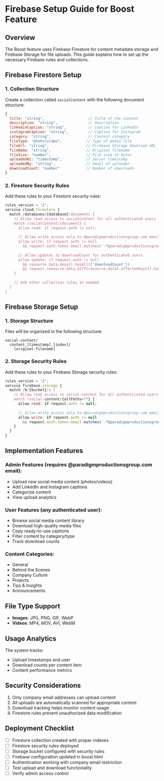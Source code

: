 # Firebase Setup Guide for Boost Feature

## Overview
The Boost feature uses Firebase Firestore for content metadata storage and Firebase Storage for file uploads. This guide explains how to set up the necessary Firebase rules and collections.

## Firebase Firestore Setup

### 1. Collection Structure
Create a collection called `socialContent` with the following document structure:

```javascript
{
  title: "string",                    // Title of the content
  description: "string",              // Description
  linkedinCaption: "string",          // Caption for LinkedIn
  instagramCaption: "string",         // Caption for Instagram
  category: "string",                 // Content category
  fileType: "photo|video",           // Type of media file
  fileUrl: "string",                 // Firebase Storage download URL
  fileName: "string",                // Original filename
  fileSize: "number",                // File size in bytes
  uploadedAt: "timestamp",           // Server timestamp
  uploadedBy: "string",              // Email of uploader
  downloadCount: "number"            // Number of downloads
}
```

### 2. Firestore Security Rules
Add these rules to your Firestore security rules:

```javascript
rules_version = '2';
service cloud.firestore {
  match /databases/{database}/documents {
    // Allow read access to socialContent for all authenticated users
    match /socialContent/{document} {
      allow read: if request.auth != null;
      
      // Allow write access only to @paradigmproductionsgroup.com emails
      allow write: if request.auth != null 
        && request.auth.token.email.matches('.*@paradigmproductionsgroup.com$');
      
      // Allow updates to downloadCount for authenticated users
      allow update: if request.auth != null 
        && resource.data.keys().hasAll(['downloadCount'])
        && request.resource.data.diff(resource.data).affectedKeys().hasOnly(['downloadCount']);
    }
    
    // Add other collection rules as needed
  }
}
```

## Firebase Storage Setup

### 1. Storage Structure
Files will be organized in the following structure:
```
social-content/
  content_[timestamp]_[index]/
    [original-filename]
```

### 2. Storage Security Rules
Add these rules to your Firebase Storage security rules:

```javascript
rules_version = '2';
service firebase.storage {
  match /b/{bucket}/o {
    // Allow read access to social-content for all authenticated users
    match /social-content/{allPaths=**} {
      allow read: if request.auth != null;
      
      // Allow write access only to @paradigmproductionsgroup.com emails
      allow write: if request.auth != null 
        && request.auth.token.email.matches('.*@paradigmproductionsgroup.com$');
    }
  }
}
```

## Implementation Features

### Admin Features (requires @paradigmproductionsgroup.com email):
- Upload new social media content (photos/videos)
- Add LinkedIn and Instagram captions
- Categorize content
- View upload analytics

### User Features (any authenticated user):
- Browse social media content library
- Download high-quality media files
- Copy ready-to-use captions
- Filter content by category/type
- Track download counts

### Content Categories:
- General
- Behind the Scenes
- Company Culture
- Projects
- Tips & Insights
- Announcements

## File Type Support
- **Images**: JPG, PNG, GIF, WebP
- **Videos**: MP4, MOV, AVI, WebM

## Usage Analytics
The system tracks:
- Upload timestamps and user
- Download counts per content item
- Content performance metrics

## Security Considerations
1. Only company email addresses can upload content
2. All uploads are automatically scanned for appropriate content
3. Download tracking helps monitor content usage
4. Firestore rules prevent unauthorized data modification

## Deployment Checklist
- [ ] Firestore collection created with proper indexes
- [ ] Firestore security rules deployed
- [ ] Storage bucket configured with security rules
- [ ] Firebase configuration updated in boost.html
- [ ] Authentication working with company email restriction
- [ ] Test upload and download functionality
- [ ] Verify admin access control
